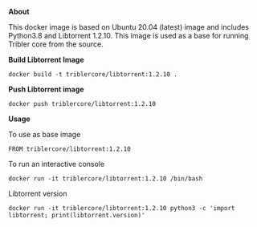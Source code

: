**About**

This docker image is based on Ubuntu 20.04 (latest) image and includes Python3.8 and Libtorrent 1.2.10. 
This image is used as a base for running Tribler core from the source.

**Build Libtorrent Image**
```
docker build -t triblercore/libtorrent:1.2.10 .
```

**Push Libtorrent image**
```
docker push triblercore/libtorrent:1.2.10
```

**Usage**

To use as base image
```
FROM triblercore/libtorrent:1.2.10
```
To run an interactive console
```
docker run -it triblercore/libtorrent:1.2.10 /bin/bash
```
Libtorrent version
```
docker run -it triblercore/libtorrent:1.2.10 python3 -c 'import libtorrent; print(libtorrent.version)'
```
